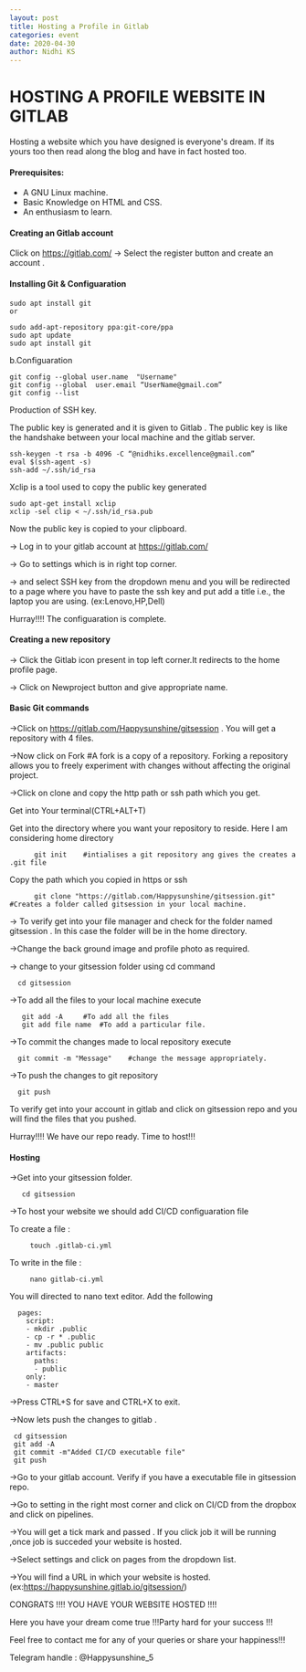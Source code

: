```yaml
---
layout: post
title: Hosting a Profile in Gitlab
categories: event
date: 2020-04-30
author: Nidhi KS
---
```


# HOSTING A PROFILE WEBSITE IN GITLAB  
    
   Hosting a website which you  have designed is everyone's dream. If its yours too then  read along the blog and have in fact  hosted too.



#### Prerequisites:
- A GNU Linux machine.
- Basic Knowledge on HTML and CSS.
- An enthusiasm to learn.

#### Creating an Gitlab account

Click on https://gitlab.com/ -> Select the  register  button and create an account .

#### Installing Git & Configuaration

    sudo apt install git
    or
    
    sudo add-apt-repository ppa:git-core/ppa
    sudo apt update
    sudo apt install git
    
b.Configuaration
     
    git config --global user.name  "Username"
    git config --global  user.email “UserName@gmail.com”
    git config --list
 
 
Production of SSH key.

   The public key is generated and it is given to Gitlab . The public key is like the handshake between your local machine and the gitlab server.
 
    ssh-keygen -t rsa -b 4096 -C “@nidhiks.excellence@gmail.com”
    eval $(ssh-agent -s)
    ssh-add ~/.ssh/id_rsa

Xclip is a tool used to copy the public key generated

    sudo apt-get install xclip
    xclip -sel clip < ~/.ssh/id_rsa.pub
    
Now the public key is copied to your clipboard.

-> Log in to your gitlab account at https://gitlab.com/

-> Go to settings which is in right top corner.


-> and select SSH key from the dropdown menu and you will be redirected to a page where you have to paste the ssh key  and put add a title i.e., the laptop you are using. (ex:Lenovo,HP,Dell)

Hurray!!!!        The configuaration is complete.

#### Creating a new repository 

-> Click the Gitlab icon present in top left corner.It redirects to the home profile page.

-> Click on Newproject button and give appropriate name.

#### Basic Git commands

->Click on https://gitlab.com/Happysunshine/gitsession . You will get  a repository with 4 files.

->Now click on Fork  #A fork is a copy of a repository. Forking a repository allows you to freely experiment with changes without affecting the original project. 

->Click on clone and copy the http path  or ssh path which you get. 

Get into Your terminal(CTRL+ALT+T)

Get into the directory where you want your repository to reside. Here I am considering home directory

          git init    #intialises a git repository ang gives the creates a .git file
          
Copy the path which you copied in https or ssh
          
          git clone "https://gitlab.com/Happysunshine/gitsession.git"  #Creates a folder called gitsession in your local machine.

-> To verify get into your file manager and check for the folder named gitsession . In this case the folder will be in the home directory.



->Change the back ground image and profile photo as required.

-> change to your gitsession folder using cd command

      cd gitsession
      
->To add all the files to your local machine execute

       git add -A     #To add all the files 
       git add file name  #To add a particular file.
       
->To commit the changes made to local repository execute

      git commit -m "Message"    #change the message appropriately.
      
->To push the changes to git repository 

      git push
      
To verify get into your account in gitlab and click on gitsession repo and you will find the files that you pushed.

Hurray!!!!  We have our repo ready. Time to host!!!


#### Hosting 


->Get into your gitsession folder.

       cd gitsession
       
->To host your website we should add CI/CD configuaration file


To create a file :
       
         touch .gitlab-ci.yml
         
To write in the file :
     
         nano gitlab-ci.yml

You will directed to nano text editor. Add the following
          
      pages:
        script:
        - mkdir .public
        - cp -r * .public
        - mv .public public
        artifacts:
          paths:
          - public
        only:
        - master
  


->Press CTRL+S for save and CTRL+X to exit.

->Now lets push the changes to gitlab .

     cd gitsession
     git add -A
     git commit -m"Added CI/CD executable file"
     git push
     
     
->Go to your gitlab account. Verify if you have a executable file in gitsession repo.

->Go to setting in the right most corner and click on CI/CD from the dropbox and click on pipelines.

->You will get a tick mark and passed . If you click job it will be running ,once job is succeded your website is hosted.

->Select settings and  click on pages from the dropdown list.

->You will find a URL in which your website is hosted. (ex:https://happysunshine.gitlab.io/gitsession/)

CONGRATS !!!! YOU HAVE YOUR WEBSITE HOSTED !!!!

Here you have your dream come true !!!Party hard for your success !!! 


Feel free to contact me for any of your queries or share your happiness!!!

  
  Telegram handle :  @Happysunshine_5





      
      
